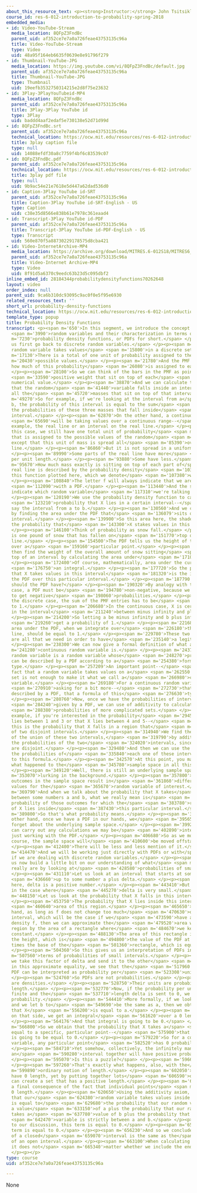 ```yaml
---
about_this_resource_text: <p><strong>Instructor:</strong> John Tsitsiklis</p>
course_id: res-6-012-introduction-to-probability-spring-2018
embedded_media:
- id: Video-YouTube-Stream
  media_location: 8QFpZ3FndBc
  parent_uid: af352ce7e7a0a726feae43753135c96a
  title: Video-YouTube-Stream
  type: Video
  uid: 48a95f164eb6635f0639e8e91796f279
- id: Thumbnail-YouTube-JPG
  media_location: https://img.youtube.com/vi/8QFpZ3FndBc/default.jpg
  parent_uid: af352ce7e7a0a726feae43753135c96a
  title: Thumbnail-YouTube-JPG
  type: Thumbnail
  uid: 19eefb3532750314215e2d8f75e23632
- id: 3Play-3PlayYouTubeid-MP4
  media_location: 8QFpZ3FndBc
  parent_uid: af352ce7e7a0a726feae43753135c96a
  title: 3Play-3Play YouTube id
  type: 3Play
  uid: baddd4aaf2edaf5e730138e52d71d99d
- id: 8QFpZ3FndBc.srt
  parent_uid: af352ce7e7a0a726feae43753135c96a
  technical_location: https://ocw.mit.edu/resources/res-6-012-introduction-to-probability-spring-2018/part-i-the-fundamentals/probability-density-functions/8QFpZ3FndBc.srt
  title: 3play caption file
  type: null
  uid: 14088efdf30a8c7759f4bf6c83539c07
- id: 8QFpZ3FndBc.pdf
  parent_uid: af352ce7e7a0a726feae43753135c96a
  technical_location: https://ocw.mit.edu/resources/res-6-012-introduction-to-probability-spring-2018/part-i-the-fundamentals/probability-density-functions/8QFpZ3FndBc.pdf
  title: 3play pdf file
  type: null
  uid: 9b9ac54e21e7618e5d447a62dad536d0
- id: Caption-3Play YouTube id-SRT
  parent_uid: af352ce7e7a0a726feae43753135c96a
  title: Caption-3Play YouTube id-SRT-English - US
  type: Caption
  uid: c38e35d8566e838b61e7978c361eaad4
- id: Transcript-3Play YouTube id-PDF
  parent_uid: af352ce7e7a0a726feae43753135c96a
  title: Transcript-3Play YouTube id-PDF-English - US
  type: Transcript
  uid: 560e870f5a88730229178575d8cba421
- id: Video-InternetArchive-MP4
  media_location: https://archive.org/download/MITRES.6-012S18/MITRES6_012S18_L08-02_300k.mp4
  parent_uid: af352ce7e7a0a726feae43753135c96a
  title: Video-Internet Archive-MP4
  type: Video
  uid: 8f91d5a6370c9eedc63b23d5c095dbf2
inline_embed_id: 28184344probabilitydensityfunctions70262648
layout: video
order_index: null
parent_uid: 9ca6b310dc93095c9ac0f0e5f95e6930
related_resources_text: ''
short_url: probability-density-functions
technical_location: https://ocw.mit.edu/resources/res-6-012-introduction-to-probability-spring-2018/part-i-the-fundamentals/probability-density-functions
template_type: popup
title: Probability Density Functions
transcript: <p><span m='650'>In this segment, we introduce the concept of continuous</span>
  <span m='3990'>random variables and their characterization in terms of</span> <span
  m='7230'>probability density functions, or PDFs for short.</span> </p><p><span m='11100'>Let
  us first go back to discrete random variables.</span> </p><p><span m='13810'>A discrete
  random variable takes values</span> <span m='15800'>in a discrete set.</span> </p><p><span
  m='17130'>There is a total of one unit of probability assigned to the</span> <span
  m='20430'>possible values.</span> </p><p><span m='21780'>And the PMF tells us exactly
  how much of this probability</span> <span m='26080'>is assigned to each value.</span>
  </p><p><span m='28100'>So we can think of the bars in the PMF as point masses with</span>
  <span m='33590'>positive weight that sit on top of each</span> <span m='37000'>possible
  numerical value.</span> </p><p><span m='38870'>And we can calculate the probability
  that the random</span> <span m='41440'>variable falls inside an interval by adding
  all the</span> <span m='45720'>masses that sit on top of that interval.</span> </p><p><span
  m='49270'>So for example, if we're looking at the interval from a</span> <span m='52890'>to
  b, the probability of this interval is equal to the sum</span> <span m='57730'>of
  the probabilities of these three masses that fall inside</span> <span m='61530'>this
  interval.</span> </p><p><span m='62870'>On the other hand, a continuous random variable</span>
  <span m='65690'>will be taking values over a continuous range--</span> <span m='68860'>for
  example, the real line or an interval on the real line.</span> </p><p><span m='72800'>In
  this case, we still have one total unit of probability</span> <span m='78000'>mass
  that is assigned to the possible values of the random</span> <span m='81350'>variable,
  except that this unit of mass is spread all</span> <span m='85390'>over the real
  line.</span> </p><p><span m='86860'>But it is not spread in a uniform manner.</span>
  </p><p><span m='89990'>Some parts of the real line have more</span> <span m='92210'>mass
  per unit length.</span> </p><p><span m='93880'>Some have less.</span> </p><p><span
  m='95670'>How much mass exactly is sitting on top of each part of</span> <span m='99900'>the
  real line is described by the probability density</span> <span m='103090'>function,
  this function plotted here, which we denote</span> <span m='107380'>with this notation.</span>
  </p><p><span m='108840'>The letter f will always indicate that we are dealing</span>
  <span m='112090'>with a PDF.</span> </p><p><span m='113440'>And the subscript will
  indicate which random variable</span> <span m='117310'>we're talking about.</span>
  </p><p><span m='120190'>We use the probability density function to calculate the</span>
  <span m='123210'>probability that X lies in a certain interval--</span> <span m='127020'>let's
  say the interval from a to b.</span> </p><p><span m='130560'>And we calculate it
  by finding the area under the PDF that</span> <span m='136079'>sits on top of that
  interval.</span> </p><p><span m='139900'>So this area here, the shaded area, is
  the probability that</span> <span m='143300'>X stakes values in this interval.</span>
  </p><p><span m='146100'>Think of probability as snow fall.</span> </p><p><span m='148990'>There
  is one pound of snow that has fallen on</span> <span m='151770'>top of the real
  line.</span> </p><p><span m='154500'>The PDF tells us the height of the snow accumulated
  over a</span> <span m='159160'>particular point.</span> </p><p><span m='161329'>We
  then find the weight of the overall amount of snow sitting</span> <span m='167190'>on
  top of an interval by calculating the area under</span> <span m='171079'>this curve.</span>
  </p><p><span m='172400'>Of course, mathematically, area under the curve is just</span>
  <span m='176750'>an integral.</span> </p><p><span m='177720'>So the probability
  that X takes values in this interval</span> <span m='181320'>is the integral of
  the PDF over this particular interval.</span> </p><p><span m='187790'>What properties
  should the PDF have?</span> </p><p><span m='190320'>By analogy with the discrete
  case, a PDF must be</span> <span m='194780'>non-negative, because we do not want
  to get negative</span> <span m='198060'>probabilities.</span> </p><p><span m='200290'>In
  the discrete case, the sum of the PMF entries has to be</span> <span m='204870'>equal
  to 1.</span> </p><p><span m='206680'>In the continuous case, X is certain to lie
  in the interval</span> <span m='211240'>between minus infinity and plus infinity.</span>
  </p><p><span m='214200'>So letting a be minus infinity and b plus infinity, we should</span>
  <span m='219260'>get a probability of 1.</span> </p><p><span m='221680'>So the total
  area under the PDF, when we integrate over</span> <span m='226180'>the entire real
  line, should be equal to 1.</span> </p><p><span m='229780'>These two conditions
  are all that we need in order to have</span> <span m='235140'>a legitimate PDF.</span>
  </p><p><span m='238300'>We can now give a formal definition of what a</span> <span
  m='241280'>continuous random variable is.</span> </p><p><span m='243770'>A continuous
  random variable is a random variable whose</span> <span m='248270'>probabilities
  can be described by a PDF according to a</span> <span m='254380'>formula of this
  type.</span> </p><p><span m='257209'>An important point--</span> <span m='259899'>the
  fact that a random variable takes values on a</span> <span m='262550'>continuous
  set is not enough to make it what we call a</span> <span m='266980'>continuous random
  variable.</span> </p><p><span m='269180'>For a continuous random variable, we're</span>
  <span m='270910'>asking for a bit more--</span> <span m='272730'>that it can be
  described by a PDF, that a formula of this</span> <span m='276630'>type is valid.</span>
  </p><p><span m='280760'>Now, once we have the probabilities of intervals as</span>
  <span m='284240'>given by a PDF, we can use of additivity to calculate the</span>
  <span m='288380'>probabilities of more complicated sets.</span> </p><p><span m='291340'>For
  example, if you're interested in the probability</span> <span m='294520'>that X
  lies between 1 and 3 or that X lies between 4 and 5--</span> <span m='306050'>so
  this is the probability that X falls in a region that</span> <span m='311250'>consists
  of two disjoint intervals.</span> </p><p><span m='314940'>We find the probability
  of the union of these two intervals,</span> <span m='319790'>by additivity, by adding
  the probabilities of the two</span> <span m='324020'>intervals, since these intervals
  are disjoint.</span> </p><p><span m='329480'>And then we can use the PDF to calculate
  the probabilities of</span> <span m='335840'>each one of these intervals according
  to this formula.</span> </p><p><span m='342570'>At this point, you may be wondering
  what happened to the</span> <span m='345780'>sample space in all this discussion.</span>
  </p><p><span m='349120'>Well, there is still an underlying sample space</span> <span
  m='353070'>lurking in the background.</span> </p><p><span m='357800'>And different
  outcomes in the sample space result in</span> <span m='361860'>different numerical
  values for the</span> <span m='365670'>random variable of interest.</span> </p><p><span
  m='369790'>And when we talk about the probability that X takes</span> <span m='373650'>values
  between some numbers a and b, what we really mean is</span> <span m='378050'>the
  probability of those outcomes for which the</span> <span m='383780'>resulting value
  of X lies inside</span> <span m='387430'>this particular interval.</span> </p><p><span
  m='389800'>So that's what probability means.</span> </p><p><span m='391720'>On the
  other hand, once we have a PDF in our hands, we</span> <span m='395659'>can completely
  forget about the underlying sample space.</span> </p><p><span m='399290'>And we
  can carry out any calculations we may be</span> <span m='402890'>interested in by
  just working with the PDF.</span> </p><p><span m='406680'>So as we move on in this
  course, the sample space will</span> <span m='410600'>be moved offstage.</span>
  </p><p><span m='412400'>There will be less and less mention of it.</span> </p><p><span
  m='414470'>And we will be working just directly with PDFs or with</span> <span m='418159'>PMFs
  if we are dealing with discrete random variables.</span> </p><p><span m='423270'>Let
  us now build a little bit on our understanding of what</span> <span m='426470'>PDFs
  really are by looking at</span> <span m='428580'>probabilities of small intervals.</span>
  </p><p><span m='431110'>Let us look at an interval that starts at some a and goes</span>
  <span m='436660'>up to some number a plus delta.</span> </p><p><span m='440340'>So
  here, delta is a positive number.</span> </p><p><span m='443410'>But we're interested
  in the case where</span> <span m='445270'>delta is very small.</span> </p><p><span
  m='448150'>Let us look at the probability that X falls in this interval.</span>
  </p><p><span m='453750'>The probability that X lies inside this interval is the</span>
  <span m='460640'>area of this region.</span> </p><p><span m='465650'>On the other
  hand, as long as f does not change too much</span> <span m='470630'>over this little
  interval, which will be the case if we</span> <span m='473590'>have a continuous
  density f, then we can approximate the</span> <span m='479520'>area we have of this
  region by the area of a rectangle where</span> <span m='484670'>we keep the height
  constant.</span> </p><p><span m='488130'>The area of this rectangle is equal to
  the height, which is</span> <span m='494800'>the value of the PDF at the point a,
  times the base of the</span> <span m='501360'>rectangle, which is equal to delta.</span>
  </p><p><span m='504360'>So this gives us an interpretation of PDFs in</span> <span
  m='507560'>terms of probabilities of small intervals.</span> </p><p><span m='510940'>If
  we take this factor of delta and send it to the other</span> <span m='514370'>side
  in this approximate equality, we see that the</span> <span m='517960'>value of the
  PDF can be interpreted as probability per</span> <span m='523308'>unit length.</span>
  </p><p><span m='524760'>So PDFs are not probabilities.</span> </p><p><span m='527350'>They
  are densities.</span> </p><p><span m='528750'>Their units are probability per unit
  length.</span> </p><p><span m='532770'>Now, if the probability per unit length is
  finite and the</span> <span m='537710'>length delta is sent to 0, we will get 0
  probability.</span> </p><p><span m='544410'>More formally, if we look at this integral
  and we let b to</span> <span m='549690'>be the same as a, then we obtain the probability
  that X</span> <span m='556200'>is equal to a.</span> </p><p><span m='559150'>And
  on that side, we get an integral</span> <span m='561620'>over a 0 length interval.</span>
  </p><p><span m='564176'>And that integral is going to be 0.</span> </p><p><span
  m='566800'>So we obtain that the probability that X takes a</span> <span m='570960'>value
  equal to a specific, particular point--</span> <span m='575900'>that probability
  is going to be equal to 0.</span> </p><p><span m='579220'>So for a continuous random
  variable, any particular point</span> <span m='582520'>has 0 probability.</span>
  </p><p><span m='584710'>Yet somehow, collectively, the infinitely many points in
  an</span> <span m='590280'>interval together will have positive probablility.</span>
  </p><p><span m='595070'>Is this a puzzle?</span> </p><p><span m='596650'>Not really.</span>
  </p><p><span m='597260'>That's exactly what happens, also, with the</span> <span
  m='599890'>ordinary notion of length.</span> </p><p><span m='602050'>Single points
  have 0 length, yet by putting together lots</span> <span m='606590'>of points, we
  can create a set that has a positive length.</span> </p><p><span m='614030'>And
  a final consequence of the fact that individual points</span> <span m='617680'>have
  0 length.</span> </p><p><span m='620650'>Using the additivity axiom, the probability
  that our</span> <span m='624380'>random variable takes values inside an interval
  is equal to</span> <span m='629680'>the probability that our random variable takes
  a value</span> <span m='633150'>of a plus the probability that our random variable
  takes a</span> <span m='637780'>value of b plus the probability that our random</span>
  <span m='642470'>variable is strictly between a and b.</span> </p><p><span m='647390'>According
  to our discussion, this term is equal to 0.</span> </p><p><span m='654030'>And this
  term is equal to 0.</span> </p><p><span m='656230'>And so we conclude that the probability
  of a closed</span> <span m='659070'>interval is the same as the</span> <span m='660650'>probability
  of an open interval.</span> </p><p><span m='663100'>When calculating probabilities,
  it does not</span> <span m='665340'>matter whether we include the endpoints or not.</span>
  </p><p></p>
type: course
uid: af352ce7e7a0a726feae43753135c96a

---
```

None